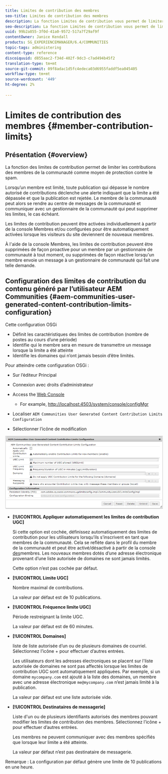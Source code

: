 ```yaml
---
title: Limites de contribution des membres
seo-title: Limites de contribution des membres
description: La fonction Limites de contribution vous permet de limiter les contributions à protéger contre le spam.
seo-description: La fonction Limites de contribution vous permet de limiter les contributions à protéger contre le spam.
uuid: 99b2a855-3f0d-41a0-9572-517a7f29af9f
contentOwner: Janice Kendall
products: SG_EXPERIENCEMANAGER/6.4/COMMUNITIES
topic-tags: administering
content-type: reference
discoiquuid: d855aac2-f34d-402f-9dc3-c7ad494b45f2
translation-type: tm+mt
source-git-commit: 09f8adac1d5fc4edeca03d6955faddf5ea045405
workflow-type: tm+mt
source-wordcount: '449'
ht-degree: 2%

---
```



# Limites de contribution des membres {#member-contribution-limits}

## Présentation {#overview}

La fonction des limites de contribution permet de limiter les contributions des membres de la communauté comme moyen de protection contre le spam.

Lorsqu’un membre est limité, toute publication qui dépasse le nombre autorisé de contributions déclenche une alerte indiquant que la limite a été dépassée et que la publication est rejetée. Le membre de la communauté peut alors se rendre au centre de messages de la communauté et communiquer avec un gestionnaire de la communauté qui peut supprimer les limites, le cas échéant.

Les limites de contribution peuvent être activées individuellement à partir de la console [](members.md) Membres et/ou configurées pour être automatiquement activées lorsque les visiteurs du site deviennent de nouveaux membres.

À l&#39;aide de la console Membres, les limites de contribution peuvent être supprimées de façon proactive pour un membre par un gestionnaire de communauté à tout moment, ou supprimées de façon réactive lorsqu&#39;un membre envoie un message à un gestionnaire de communauté qui fait une telle demande.

## Configuration des limites de contribution du contenu généré par l’utilisateur AEM Communities {#aem-communities-user-generated-content-contribution-limits-configuration}

Cette configuration OSGi

* Définit les caractéristiques des limites de contribution (nombre de postes au cours d’une période)
* Identifie qui le membre sera en mesure de transmettre un message lorsque la limite a été atteinte
* Identifie les domaines qui n’ont jamais besoin d’être limités.

Pour atteindre cette configuration OSGi :

* Sur l’éditeur Principal
* Connexion avec droits d’administrateur
* Access the [Web Console](../../help/sites-deploying/configuring-osgi.md)

   * For example, [http://localhost:4503/system/console/configMgr](http://localhost:4503/system/console/configMgr)

* Localiser `AEM Communities User Generated Content Contribution Limits Configuration`
* Sélectionner l’icône de modification

![chlimage_1-127](assets/chlimage_1-127.png)

* **[!UICONTROL Appliquer automatiquement les limites de contribution UGC]**

   Si cette option est cochée, définissez automatiquement des limites de contribution pour les utilisateurs lorsqu’ils s’inscrivent en tant que membres de la communauté. Cela se reflète dans le profil du membre de la communauté et peut être activé/désactivé à partir de la console [des](members.md)membres. Les nouveaux membres dotés d’une adresse électronique provenant d’une liste autorisée de domaines ne sont jamais limités.

   Cette option n’est pas cochée par défaut.

* **[!UICONTROL Limite UGC]**

   Nombre maximal de contributions.

   La valeur par défaut est de 10 publications.

* **[!UICONTROL Fréquence limite UGC]**

   Période restreignant la limite UGC.

   La valeur par défaut est de 60 minutes.

* **[!UICONTROL Domaines]**

   liste de liste autorisée d’un ou de plusieurs domaines de courriel. Sélectionnez l’icône + pour effectuer d’autres entrées.

   Les utilisateurs dont les adresses électroniques se placent sur l&#39;liste autorisée de domaines ne sont pas affectés lorsque les limites de contribution UGC sont automatiquement appliquées. Par exemple, si un domaine `mycompany.com` est ajouté à la liste des domaines, un membre avec une adresse électronique `me@mycompany.com` n’est jamais limité à la publication.

   La valeur par défaut est une liste autorisée vide.

* **[!UICONTROL Destinataires de messagerie]**

   Liste d&#39;un ou de plusieurs identifiants autorisés des membres pouvant modifier les limites de contribution des membres. Sélectionnez l’icône + pour effectuer d’autres entrées.

   Les membres ne peuvent communiquer avec des membres spécifiés que lorsque leur limite a été atteinte.

   La valeur par défaut n’est pas destinataire de messagerie.

Remarque : La configuration par défaut génère une limite de 10 publications en une heure.
